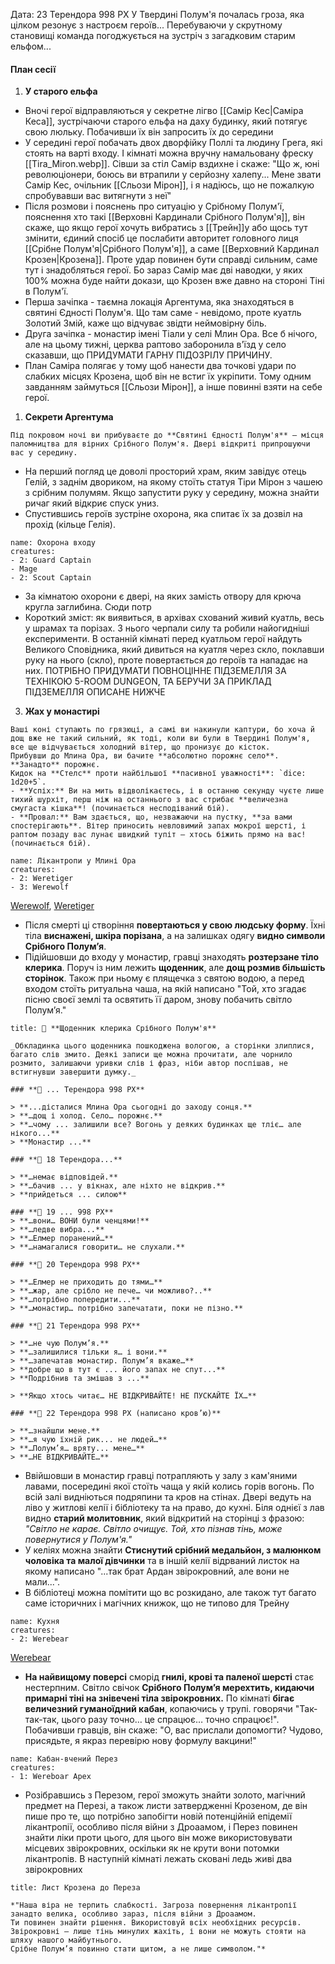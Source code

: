 Дата: 23 Терендора 998 РХ
У Твердині Полум'я почалась гроза, яка цілком резонує з настроєм героїв... Перебуваючи у скрутному становищі команда погоджується на зустріч з загадковим старим ельфом...

#### План сесії
1. **У старого ельфа**
- Вночі герої відправляються у секретне лігво [[Самір Кес|Саміра Кеса]], зустрічаючи старого ельфа на даху будинку, який потягує свою люльку. Побачивши їх він запросить їх до середини
- У середині герої побачать двох дворфійку Поллі та людину Грега, які стоять на варті входу. І кімнаті можна вручну намальовану фреску [[Tira_Miron.webp]]. Сівши за стіл Самір вздихне і скаже: "Що ж, юні революціонери, боюсь ви втрапили у серйозну халепу... Мене звати Самір Кес, очільник [[Сльози Мірон]], і я надіюсь, що не пожалкую спробувавши вас витягнути з неї"
- Після розмови і пояснень про ситуацію у Срібному Полум'ї, пояснення хто такі [[Верховні Кардинали Срібного Полум'я]], він скаже, що якщо герої хочуть вибратись з [[Трейн]]у або щось тут змінити, єдиний спосіб це послабити авторитет головного лиця [[Срібне Полум'я|Срібного Полум'я]], а саме [[Верховний Кардинал Крозен|Крозена]]. Проте удар повинен бути справді сильним, саме тут і знадобляться герої. Бо зараз Самір має дві наводки, у яких 100% можна буде найти докази, що Крозен вже давно на стороні Тіні в Полум'ї.
- Перша зачіпка - таємна локація Аргентума, яка знаходяться в святині Єдності Полум'я. Що там саме - невідомо, проте куатль Золотий Змій, каже що відчуває звідти неймовірну біль.
- Друга зачіпка - монастир імені Тіали у селі Млин Ора. Все б нічого, але на цьому тижні, церква раптово заборонила в'їзд у село сказавши, що ПРИДУМАТИ ГАРНУ ПІДОЗРІЛУ ПРИЧИНУ. 
- План Саміра полягає у тому щоб нанести два точкові удари по слабких місцях Крозена, щоб він не встиг їх укріпити. Тому одним завданням займуться [[Сльози Мірон]], а інше повинні взяти на себе герої.
1. **Секрети Аргентума**
```ad-note
Під покровом ночі ви прибуваєте до **Святині Єдності Полум'я** – місця паломництва для вірних Срібного Полум'я. Двері відкриті припрошуючи вас у середину.
```
- На перший погляд це доволі просторий храм, яким завідує отець Гелій, з заднім двориком, на якому стоїть статуя Тіри Мірон з чашею з срібним полумям. Якщо запустити руку у середину, можна знайти ричаг який відкриє спуск униз.
- Спустившись героїв зустріне охорона, яка спитає їх за дозвіл на прохід (кільце Гелія).
```encounter 
name: Охорона входу
creatures: 
- 2: Guard Captain
- Mage
- 2: Scout Captain
```
- За кімнатою охорони є двері, на яких замість отвору для крюча кругла заглибина. Сюди потр
- Короткий зміст: як виявиться, в архівах схований живий куатль, весь у шрамах та порізах. З нього черпали силу та робили найогидніші експерименти. В останній кімнаті перед куатльом герої найдуть Великого Сповідника, який дивиться на куатля через скло, поклавши руку на нього (скло), проте повертається до героїв та нападає на них. ПОТРІБНО ПРИДУМАТИ ПОВНОЦІННЕ ПІДЗЕМЕЛЛЯ ЗА ТЕХНІКОЮ 5-ROOM DUNGEON, ТА БЕРУЧИ ЗА ПРИКЛАД ПІДЗЕМЕЛЛЯ ОПИСАНЕ НИЖЧЕ
3. **Жах у монастирі**
```ad-note
Ваші коні ступають по грязюці, а самі ви накинули каптури, бо хоча й дощ вже не такий сильний, як тоді, коли ви були в Твердині Полум'я, все ще відчувається холодний вітер, що пронизує до кісток.  
Прибувши до Млина Ора, ви бачите **абсолютно порожнє село**. **Занадто** порожнє.  
Кидок на **Стелс** проти найбільшої **пасивної уважності**: `dice: 1d20+5`.  
- **Успіх:** Ви на мить відволікаєтесь, і в останню секунду чуєте лише тихий шурхіт, перш ніж на останнього з вас стрибає **величезна смугаста кішка**! (починається несподіваний бій).  
- **Провал:** Вам здається, що, незважаючи на пустку, **за вами спостерігають**. Вітер приносить невловимий запах мокрої шерсті, і раптом позаду вас лунає швидкий тупіт – хтось біжить прямо на вас! (починається бій).  
```
```encounter 
name: Лікантропи у Млині Ора 
creatures: 
- 2: Weretiger
- 3: Werewolf
```
[Werewolf](https://www.dndbeyond.com/monsters/5195267-werewolf), [Weretiger](https://www.dndbeyond.com/monsters/5195266-weretiger)
- Після смерті ці створіння **повертаються у свою людську форму**. Їхні тіла **виснажені, шкіра порізана**, а на залишках одягу **видно символи Срібного Полум’я**.
- Підійшовши до входу у монастир, гравці знаходять **розтерзане тіло клерика**. Поруч із ним лежить **щоденник**, але **дощ розмив більшість сторінок**. Також при ньому є плящечка з святою водою, а перед входом стоїть ритуальна чаша, на якій написано "Той, хто згадає пісню своєї землі та освятить її даром, знову побачить світло Полум’я."
```ad-abstract
title: 📜 **Щоденник клерика Срібного Полум'я**

_Обкладинка цього щоденника пошкоджена вологою, а сторінки злиплися, багато слів змито. Деякі записи ще можна прочитати, але чорнило розмито, залишаючи уривки слів і фраз, ніби автор поспішав, не встигнувши завершити думку._

### **📖 ... Терендора 998 РХ**

> **...дісталися Млина Ора сьогодні до заходу сонця.**  
> **…дощ і холод. Село… порожнє.**  
> **…чому ... залишили все? Вогонь у деяких будинках ще тліє… але нікого...**  
> **Монастир ...**

### **📖 18 Терендора...**

> **…немає відповідей.**  
> **…бачив ... у вікнах, але ніхто не відкрив.**
> **прийдеться ... силою**

### **📖 19 ... 998 РХ**
> **…вони… ВОНИ були ченцями!**  
> **…ледве вибра...**  
> **…Елмер поранений…**  
> **…намагалися говорити… не слухали.**

### **📖 20 Терендора 998 РХ**

> **…Елмер не приходить до тями…**  
> **…жар, але срібло не пече… чи можливо?..**  
> **…потрібно попередити...**  
> **…монастир… потрібно запечатати, поки не пізно.**

### **📖 21 Терендора 998 РХ**

> **…не чую Полум’я.**  
> **…залишилися тільки я… і вони.**  
> **…запечатав монастир. Полум’я вкаже…** 
> **добре що в тут є ... його запах не спут...**
> **Подрібнив та змішав з ...**

> **Якщо хтось читає… НЕ ВІДКРИВАЙТЕ! НЕ ПУСКАЙТЕ ЇХ…**

### **📖 22 Терендора 998 РХ (написано кров’ю)**

> **…знайшли мене.**  
> **…я чую їхній рик... не людей…**  
> **…Полум’я… вряту... мене…**  
> **…НЕ ВІДКРИВАЙТЕ…**
```
- Ввійшовши в монастир гравці потрапляють у залу з кам'яними лавами, посередині якої стоїть чаща у якій колись горів вогонь. По всій залі видніються подряпини та кров на стінах. Двері ведуть на ліво у житлові келії і бібліотеку та на право, до кухні. Біля однієї з лав видно **старий молитовник**, який відкритий на сторінці з фразою: _"Світло не карає. Світло очищує. Той, хто пізнав тінь, може повернутися у Полум'я."_
- У келіях можна знайти **Стиснутий срібний медальйон, з малюнком чоловіка та малої дівчинки** та в іншій келії відрваний листок на якому написано "...так брат Ардан звірокровний, але вони не мали...".
- В бібліотеці можна помітити що вс розкидано, але також тут багато саме історичних і магічних книжок, що не типово для Трейну
```encounter 
name: Кухня
creatures: 
- 2: Werebear 
```
[Werebear](https://www.dndbeyond.com/monsters/5195263-werebear)
- **На найвищому поверсі** сморід **гнилі, крові та паленої шерсті** стає нестерпним. Світло свічок **Срібного Полум’я мерехтить, кидаючи примарні тіні на знівечені тіла звірокровних.** По кімнаті **бігає величезний гуманоїдний кабан**, копаючись у трупі. говорячи "Так-так-так, цього разу точно… це спрацює… точно спрацює!". Побачивши гравців, він скаже: "О, вас прислали допомогти? Чудово, присядьте, я якраз перевірю нову формулу вакцини!"
```encounter 
name: Кабан-вчений Перез 
creatures: 
- 1: Wereboar Apex 
```
- Розібравшись з Перезом, герої зможуть знайти золото, магічний предмет на Перезі, а також листи затвердженні Крозеном, де він пише про те, що потрібно запобігти новій потенційній епідемії лікантропії, особливо після війни з Дроаамом, і Перез повинен знайти ліки проти цього, для цього він може використовувати місцевих звірокровних, оскільки як не крути вони потомки лікантропів. В наступній кімнаті лежать сковані ледь живі два звірокровних
```ad-note
title: Лист Крозена до Переза 

*"Наша віра не терпить слабкості. Загроза повернення лікантропії занадто велика, особливо зараз, після війни з Дроаамом.  
Ти повинен знайти рішення. Використовуй всіх необхідних ресурсів. Звірокровні – лише тінь минулих жахіть, і вони не можуть стояти на шляху нашого майбутнього.  
Срібне Полум’я повинно стати щитом, а не лише символом."*  
```
